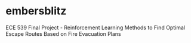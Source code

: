 # embersblitz
ECE 539 Final Project - Reinforcement Learning Methods to Find Optimal Escape Routes Based on Fire Evacuation Plans
